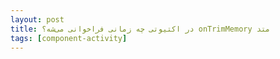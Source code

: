 ```yaml
---
layout: post
title: ‫متد onTrimMemory در اکتیوتی چه زمانی فراخوانی می‌شه؟
tags: [component-activity]
---
```




